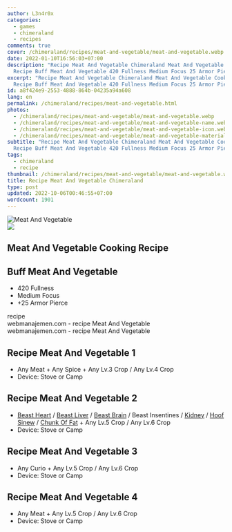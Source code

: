 ```yaml
---
author: L3n4r0x
categories:
  - games
  - chimeraland
  - recipes
comments: true
cover: /chimeraland/recipes/meat-and-vegetable/meat-and-vegetable.webp
date: 2022-01-10T16:56:03+07:00
description: "Recipe Meat And Vegetable Chimeraland Meat And Vegetable Cooking
  Recipe Buff Meat And Vegetable 420 Fullness Medium Focus 25 Armor Pierce "
excerpt: "Recipe Meat And Vegetable Chimeraland Meat And Vegetable Cooking
  Recipe Buff Meat And Vegetable 420 Fullness Medium Focus 25 Armor Pierce "
id: a8f424e9-2553-4888-864b-04235a94a608
lang: en
permalink: /chimeraland/recipes/meat-and-vegetable.html
photos:
  - /chimeraland/recipes/meat-and-vegetable/meat-and-vegetable.webp
  - /chimeraland/recipes/meat-and-vegetable/meat-and-vegetable-name.webp
  - /chimeraland/recipes/meat-and-vegetable/meat-and-vegetable-icon.webp
  - /chimeraland/recipes/meat-and-vegetable/meat-and-vegetable-material.webp
subtitle: "Recipe Meat And Vegetable Chimeraland Meat And Vegetable Cooking
  Recipe Buff Meat And Vegetable 420 Fullness Medium Focus 25 Armor Pierce "
tags:
  - chimeraland
  - recipe
thumbnail: /chimeraland/recipes/meat-and-vegetable/meat-and-vegetable.webp
title: Recipe Meat And Vegetable Chimeraland
type: post
updated: 2022-10-06T00:46:55+07:00
wordcount: 1901
---
```


<link
  rel="stylesheet"
  href="https://rawcdn.githack.com/dimaslanjaka/Web-Manajemen/870a349/css/bootstrap-5-3-0-alpha3-wrapper.css"
/>
<section id="bootstrap-wrapper">
  <div data-bs-theme="dark">
    <div class="card mb-2">
      <div class="card-body">
        <div class="row g-0">
          <div class="col-sm-4 position-relative mb-2">
            <img
              src="https://www.webmanajemen.com/chimeraland/recipes/meat-and-vegetable/meat-and-vegetable-material.webp"
              class="card-img fit-cover w-100 h-100"
              alt="Meat And Vegetable"
              data-fancybox="true"
            />
          </div>
          <div class="col-sm-8 mb-2">
            <div class="card-body">
              <div class="d-flex flex-row align-items-center mb-3">
                <img
                  class="d-inline-block me-2"
                  src="https://www.webmanajemen.com/chimeraland/recipes/meat-and-vegetable/meat-and-vegetable-icon.webp"
                  width="auto"
                  height="auto"
                  style="vertical-align: middle"
                />
                <h2 class="fs-5">Meat And Vegetable Cooking Recipe</h2>
              </div>
              <h2 class="card-title fs-5">Buff Meat And Vegetable</h2>
              <div class="card-text">
                <ul>
                  <li>420 Fullness</li>
                  <li>Medium Focus</li>
                  <li>+25 Armor Pierce</li>
                </ul>
              </div>
              <span class="badge rounded-pill">recipe</span>
            </div>
            <div class="card-footer text-end text-muted mt-auto">
              webmanajemen.com - recipe Meat And Vegetable
            </div>
          </div>
        </div>
      </div>
      <div class="card-footer text-end text-muted">
        webmanajemen.com - recipe Meat And Vegetable
      </div>
    </div>
    <div class="row mb-2">
      <div class="col-12 col-lg-6 recipe-item mb-2">
        <div class="card">
          <div class="card-body">
            <h2 class="card-title fs-5">Recipe Meat And Vegetable 1</h2>
            <div class="card-text">
              <ul>
                <li>
                  Any Meat<span> + </span>Any Spice<span> + </span>Any Lv.3
                  Crop<span> / </span>Any Lv.4 Crop
                </li>
                <li>Device: Stove or Camp</li>
              </ul>
            </div>
          </div>
        </div>
      </div>
      <div class="col-12 col-lg-6 recipe-item mb-2">
        <div class="card">
          <div class="card-body">
            <h2 class="card-title fs-5">Recipe Meat And Vegetable 2</h2>
            <div class="card-text">
              <ul>
                <li>
                  <a
                    class="text-decoration-none text-primary"
                    href="/chimeraland/materials/beast-heart.html"
                    >Beast Heart</a
                  ><span> / </span
                  ><a
                    class="text-decoration-none text-primary"
                    href="/chimeraland/materials/beast-liver.html"
                    >Beast Liver</a
                  ><span> / </span
                  ><a
                    class="text-decoration-none text-primary"
                    href="/chimeraland/materials/beast-brain.html"
                    >Beast Brain</a
                  ><span> / </span>Beast Insentines<span> / </span
                  ><a
                    class="text-decoration-none text-primary"
                    href="/chimeraland/materials/kidney.html"
                    >Kidney</a
                  ><span> / </span
                  ><a
                    class="text-decoration-none text-primary"
                    href="/chimeraland/materials/hoof-sinew.html"
                    >Hoof Sinew</a
                  ><span> / </span
                  ><a
                    class="text-decoration-none text-primary"
                    href="/chimeraland/materials/chunk-of-fat.html"
                    >Chunk Of Fat</a
                  ><span> + </span>Any Lv.5 Crop<span> / </span>Any Lv.6 Crop
                </li>
                <li>Device: Stove or Camp</li>
              </ul>
            </div>
          </div>
        </div>
      </div>
      <div class="col-12 col-lg-6 recipe-item mb-2">
        <div class="card">
          <div class="card-body">
            <h2 class="card-title fs-5">Recipe Meat And Vegetable 3</h2>
            <div class="card-text">
              <ul>
                <li>
                  Any Curio<span> + </span>Any Lv.5 Crop<span> / </span>Any Lv.6
                  Crop
                </li>
                <li>Device: Stove or Camp</li>
              </ul>
            </div>
          </div>
        </div>
      </div>
      <div class="col-12 col-lg-6 recipe-item mb-2">
        <div class="card">
          <div class="card-body">
            <h2 class="card-title fs-5">Recipe Meat And Vegetable 4</h2>
            <div class="card-text">
              <ul>
                <li>
                  Any Meat<span> + </span>Any Lv.5 Crop<span> / </span>Any Lv.6
                  Crop
                </li>
                <li>Device: Stove or Camp</li>
              </ul>
            </div>
          </div>
        </div>
      </div>
    </div>
  </div>
</section>